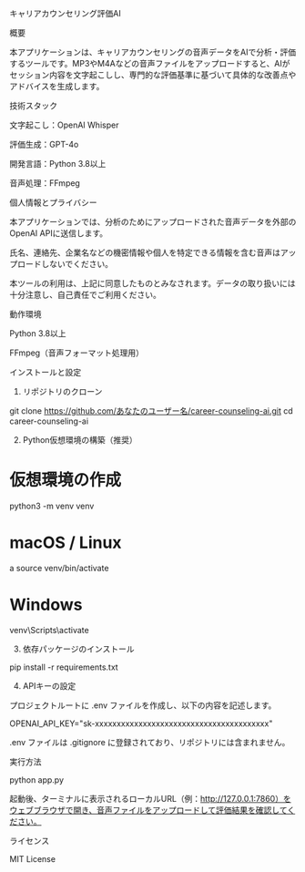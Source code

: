キャリアカウンセリング評価AI

概要

本アプリケーションは、キャリアカウンセリングの音声データをAIで分析・評価するツールです。MP3やM4Aなどの音声ファイルをアップロードすると、AIがセッション内容を文字起こしし、専門的な評価基準に基づいて具体的な改善点やアドバイスを生成します。

技術スタック

文字起こし：OpenAI Whisper

評価生成：GPT-4o

開発言語：Python 3.8以上

音声処理：FFmpeg

個人情報とプライバシー

本アプリケーションでは、分析のためにアップロードされた音声データを外部のOpenAI APIに送信します。

氏名、連絡先、企業名などの機密情報や個人を特定できる情報を含む音声はアップロードしないでください。

本ツールの利用は、上記に同意したものとみなされます。データの取り扱いには十分注意し、自己責任でご利用ください。

動作環境

Python 3.8以上

FFmpeg（音声フォーマット処理用）

インストールと設定

1. リポジトリのクローン

git clone https://github.com/あなたのユーザー名/career-counseling-ai.git
cd career-counseling-ai

2. Python仮想環境の構築（推奨）

# 仮想環境の作成
python3 -m venv venv

# macOS / Linux
a source venv/bin/activate

# Windows
venv\Scripts\activate

3. 依存パッケージのインストール

pip install -r requirements.txt

4. APIキーの設定

プロジェクトルートに .env ファイルを作成し、以下の内容を記述します。

OPENAI_API_KEY="sk-xxxxxxxxxxxxxxxxxxxxxxxxxxxxxxxxxxxxxxxx"

.env ファイルは .gitignore に登録されており、リポジトリには含まれません。

実行方法

python app.py

起動後、ターミナルに表示されるローカルURL（例：http://127.0.0.1:7860）をウェブブラウザで開き、音声ファイルをアップロードして評価結果を確認してください。

ライセンス

MIT License

